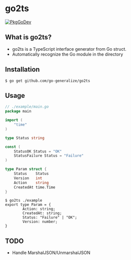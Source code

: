 # go2ts
[![PkgGoDev](https://pkg.go.dev/badge/go-generalize/go2ts)](https://pkg.go.dev/go-generalize/go2ts)

## What is go2ts?
- go2ts is a TypeScript interface generator from Go struct.
- Automatically recognize the Go module in the directory

## Installation
```console
$ go get github.com/go-generalize/go2ts
```

## Usage

```go
// ./example/main.go
package main

import (
    "time"
)

type Status string

const (
    StatusOK Status = "OK"
    StatusFailure Status = "Failure"
)

type Param struct {
    Status    Status
    Version   int
    Action    string
    CreatedAt time.Time
}
```

```console
$ go2ts ./example
export type Param = {
        Action: string;
        CreatedAt: string;
        Status: "Failure" | "OK";
        Version: number;
}
```

## TODO
- Handle MarshalJSON/UnmarshalJSON
